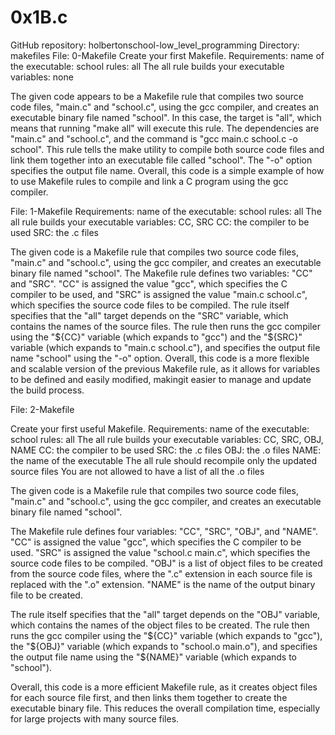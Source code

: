 # 0x1B.c


GitHub repository: holbertonschool-low_level_programming
Directory: makefiles
File: 0-Makefile
Create your first Makefile.
Requirements:
name of the executable: school
rules: all
The all rule builds your executable
variables: none

The given code appears to be a Makefile rule that compiles two
source code files, "main.c" and "school.c", using the gcc
compiler, and creates an executable binary file named "school".
In this case, the target is "all", which means
that running "make all" will execute this rule.
The dependencies are "main.c" and "school.c", and
the command is "gcc main.c school.c -o school".
This rule tells the make utility to compile both
source code files and link them together into
an executable file called "school". The "-o"
option specifies the output file name.
Overall, this code is a simple example of how
to use Makefile rules to compile and link a C
program using the gcc compiler.

File: 1-Makefile
Requirements:
name of the executable: school
rules: all
The all rule builds your executable
variables: CC, SRC
CC: the compiler to be used
SRC: the .c files

The given code is a Makefile rule that compiles two source code files, "main.c" and "school.c", using the gcc compiler, and creates an executable binary file named "school".
The Makefile rule defines two variables: "CC" and "SRC". "CC" is assigned the value "gcc", which specifies the C compiler to be used, and "SRC" is assigned the value "main.c school.c", which specifies the source code files to be compiled.
The rule itself specifies that the "all" target depends on the "SRC" variable, which contains the names of the source files. The rule then runs the gcc compiler using the "${CC}" variable (which expands to "gcc") and the "${SRC}" variable (which expands to "main.c school.c"), and specifies the output file name "school" using the "-o" option.
Overall, this code is a more flexible and scalable version of the previous Makefile rule, as it allows for variables to be defined and easily modified, makingit easier to manage and update the build process.

File: 2-Makefile

Create your first useful Makefile.
Requirements:
name of the executable: school
rules: all
The all rule builds your executable
variables: CC, SRC, OBJ, NAME
CC: the compiler to be used
SRC: the .c files
OBJ: the .o files
NAME: the name of the executable
The all rule should recompile only the updated source files
You are not allowed to have a list of all the .o files

The given code is a Makefile rule that compiles two source code files, "main.c" and "school.c", using the gcc compiler, and creates an executable binary file named "school".

The Makefile rule defines four variables: "CC", "SRC", "OBJ", and "NAME". "CC" is assigned the value "gcc", which specifies the C compiler to be used. "SRC" is assigned the value "school.c main.c", which specifies the source code files to be compiled. "OBJ" is a list of object files to be created from the source code files, where the ".c" extension in each source file is replaced with the ".o" extension. "NAME" is the name of the output binary file to be created.

The rule itself specifies that the "all" target depends on the "OBJ" variable, which contains the names of the object files to be created. The rule then runs the gcc compiler using the "${CC}" variable (which expands to "gcc"), the "${OBJ}" variable (which expands to "school.o main.o"), and specifies the output file name using the "${NAME}" variable (which expands to "school").

Overall, this code is a more efficient Makefile rule, as it creates object files for each source file first, and then links them together to create the executable binary file. This reduces the overall compilation time, especially for large projects with many source files.


